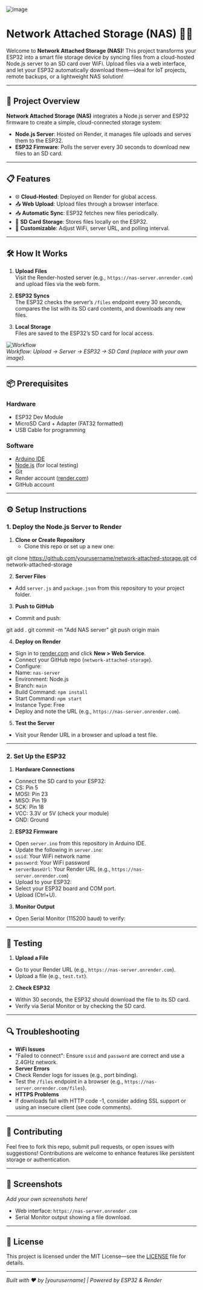 ![image](https://github.com/user-attachments/assets/8c0c86e5-34e3-45ea-83dc-a9a94a2f9300)


# Network Attached Storage (NAS) 📡💾

Welcome to **Network Attached Storage (NAS)**! This project transforms your ESP32 into a smart file storage device by syncing files from a cloud-hosted Node.js server to an SD card over WiFi. Upload files via a web interface, and let your ESP32 automatically download them—ideal for IoT projects, remote backups, or a lightweight NAS solution!


---

## 🚀 Project Overview

**Network Attached Storage (NAS)** integrates a Node.js server and ESP32 firmware to create a simple, cloud-connected storage system:
- **Node.js Server**: Hosted on Render, it manages file uploads and serves them to the ESP32.
- **ESP32 Firmware**: Polls the server every 30 seconds to download new files to an SD card.

---

## 📋 Features
- 🌐 **Cloud-Hosted**: Deployed on Render for global access.
- 📤 **Web Upload**: Upload files through a browser interface.
- 📥 **Automatic Sync**: ESP32 fetches new files periodically.
- 💾 **SD Card Storage**: Stores files locally on the ESP32.
- 🔧 **Customizable**: Adjust WiFi, server URL, and polling interval.

---

## 🛠️ How It Works

1. **Upload Files**  
   Visit the Render-hosted server (e.g., `https://nas-server.onrender.com`) and upload files via the web form.

2. **ESP32 Syncs**  
   The ESP32 checks the server’s `/files` endpoint every 30 seconds, compares the list with its SD card contents, and downloads any new files.

3. **Local Storage**  
   Files are saved to the ESP32’s SD card for local access.

![Workflow](https://via.placeholder.com/400x200.png?text=Upload+to+Sync+Workflow)  
*Workflow: Upload → Server → ESP32 → SD Card (replace with your own image).*

---

## 📦 Prerequisites

### Hardware
- ESP32 Dev Module
- MicroSD Card + Adapter (FAT32 formatted)
- USB Cable for programming

### Software
- [Arduino IDE](https://www.arduino.cc/en/software)
- [Node.js](https://nodejs.org) (for local testing)
- Git
- Render account ([render.com](https://render.com))
- GitHub account

---

## ⚙️ Setup Instructions

### 1. Deploy the Node.js Server to Render
1. **Clone or Create Repository**
   - Clone this repo or set up a new one:



git clone https://github.com/yourusername/network-attached-storage.git
cd network-attached-storage




2. **Server Files**
- Add `server.js` and `package.json` from this repository to your project folder.

3. **Push to GitHub**
- Commit and push:



git add .
git commit -m "Add NAS server"
git push origin main





4. **Deploy on Render**
- Sign in to [render.com](https://render.com) and click **New > Web Service**.
- Connect your GitHub repo (`network-attached-storage`).
- Configure:
- Name: `nas-server`
- Environment: Node.js
- Branch: `main`
- Build Command: `npm install`
- Start Command: `npm start`
- Instance Type: Free
- Deploy and note the URL (e.g., `https://nas-server.onrender.com`).

5. **Test the Server**
- Visit your Render URL in a browser and upload a test file.

---

### 2. Set Up the ESP32
1. **Hardware Connections**
- Connect the SD card to your ESP32:
- CS: Pin 5
- MOSI: Pin 23
- MISO: Pin 19
- SCK: Pin 18
- VCC: 3.3V or 5V (check your module)
- GND: Ground

2. **ESP32 Firmware**
- Open `server.ino` from this repository in Arduino IDE.
- Update the following in `server.ino`:
- `ssid`: Your WiFi network name
- `password`: Your WiFi password
- `serverBaseUrl`: Your Render URL (e.g., `https://nas-server.onrender.com`)
- Upload to your ESP32:
- Select your ESP32 board and COM port.
- Upload (Ctrl+U).

3. **Monitor Output**
- Open Serial Monitor (115200 baud) to verify:





---

## 🧪 Testing
1. **Upload a File**
- Go to your Render URL (e.g., `https://nas-server.onrender.com`).
- Upload a file (e.g., `test.txt`).

2. **Check ESP32**
- Within 30 seconds, the ESP32 should download the file to its SD card.
- Verify via Serial Monitor or by checking the SD card.

---

## 🔍 Troubleshooting
- **WiFi Issues**
- "Failed to connect": Ensure `ssid` and `password` are correct and use a 2.4GHz network.
- **Server Errors**
- Check Render logs for issues (e.g., port binding).
- Test the `/files` endpoint in a browser (e.g., `https://nas-server.onrender.com/files`).
- **HTTPS Problems**
- If downloads fail with HTTP code -1, consider adding SSL support or using an insecure client (see code comments).

---

## 🌟 Contributing
Feel free to fork this repo, submit pull requests, or open issues with suggestions! Contributions are welcome to enhance features like persistent storage or authentication.

---

## 📸 Screenshots
*Add your own screenshots here!*  
- Web interface: `https://nas-server.onrender.com`  
- Serial Monitor output showing a file download.

---

## 📜 License
This project is licensed under the MIT License—see the [LICENSE](LICENSE) file for details.

---

*Built with ❤️ by [yourusername] | Powered by ESP32 & Render*
